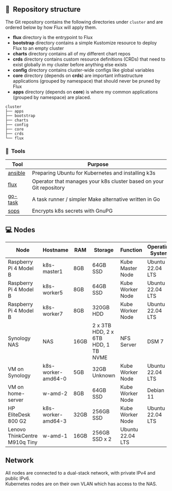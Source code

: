 ## :open_file_folder:&nbsp; Repository structure

The Git repository contains the following directories under `cluster` and are ordered below by how Flux will apply them.

- **flux** directory is the entrypoint to Flux
- **bootstrap** directory contains a simple Kustomize resource to deploy Flux to an empty cluster
- **charts** directory contains all of my different chart repos
- **crds** directory contains custom resource definitions (CRDs) that need to exist globally in my cluster before anything else exists
- **config** directory contains cluster-wide configs like global variables
- **core** directory (depends on **crds**) are important infrastructure applications (grouped by namespace) that should never be pruned by Flux
- **apps** directory (depends on **core**) is where my common applications (grouped by namespace) are placed.

```
cluster
├── apps
├── bootstrap
├── charts
├── config
├── core
├── crds
└── flux
```

### :wrench:&nbsp; Tools

| Tool                                                               | Purpose                                                             |
|--------------------------------------------------------------------|---------------------------------------------------------------------|
| [ansible](https://www.ansible.com)                                 | Preparing Ubuntu for Kubernetes and installing k3s                  |
| [flux](https://toolkit.fluxcd.io/)                                 | Operator that manages your k8s cluster based on your Git repository |
| [go-task](https://github.com/go-task/task)                         | A task runner / simpler Make alternative written in Go              |
| [sops](https://github.com/mozilla/sops)                            | Encrypts k8s secrets with GnuPG                                     |


## 💻 Nodes
| Node                     | Hostname | RAM  | Storage       | Function          | Operating System 
| ------------------------ |--|------| ------------- | ----------------- |------------------|
| Raspberry Pi 4 Model B   | k8s-master1 | 8GB  | 64GB SSD     | Kube Master Node  | Ubuntu 22.04 LTS |
| Raspberry Pi 4 Model B   | k8s-worker5 | 8GB  | 64GB SSD    | Kube Worker Node  | Ubuntu 22.04 LTS |
| Raspberry Pi 4 Model B   | k8s-worker7 | 8GB  | 320GB HDD    | Kube Worker Node  | Ubuntu 22.04 LTS |
| Synology NAS        | NAS | 16GB | 2 x 3TB HDD, 2 x 6TB HDD, 1 TB NVME  | NFS Server | DSM 7            |
| VM on Synology   | k8s-worker-amd64-0 | 5GB  | 32GB Unknown     | Kube Worker Node  | Ubuntu 22.04 LTS |
| VM on home-server | w-amd-2 | 8GB | 64GB SSD | Kube Worker Node | Debian 11 |
| HP EliteDesk 800 G2 | k8s-worker-amd64-3 | 32GB | 256GB SSD | Kube Worker Node | Ubuntu 22.04 LTS |
| Lenovo ThinkCentre M910q Tiny | w-amd-1 | 16GB | 256GB SSD x 2 | Ubuntu 22.04 LTS |
## Network

All nodes are connected to a dual-stack network, with private IPv4 and public IPv6.  
Kubernetes nodes are on their own VLAN which has access to the NAS.
